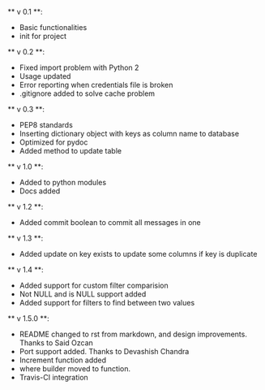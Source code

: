 ** v 0.1 **:

* Basic functionalities
* init for project

** v 0.2 **:

* Fixed import problem with Python 2
* Usage updated
* Error reporting when credentials file is broken
* .gitignore added to solve cache problem

** v 0.3 **:

* PEP8 standards
* Inserting dictionary object with keys as column name to database
* Optimized for pydoc
* Added method to update table

** v 1.0 **:

* Added to python modules
* Docs added

** v 1.2 **:

* Added commit boolean to commit all messages in one

** v 1.3 **:

* Added update on key exists to update some columns if key is duplicate

** v 1.4 **:

* Added support for custom filter comparision
* Not NULL and is NULL support added
* Added support for filters to find between two values

** v 1.5.0 **:

* README changed to rst from markdown, and design improvements. Thanks to Said Ozcan
* Port support added. Thanks to Devashish Chandra
* Increment function added
* where builder moved to function.
* Travis-CI integration
